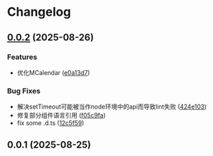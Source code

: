 # Changelog


## [0.0.2](https://github.com/Xli33/view-ui-plus-derive/compare/v0.0.1...v0.0.2) (2025-08-26)


### Features

* 优化MCalendar ([e0a13d7](https://github.com/Xli33/view-ui-plus-derive/commit/e0a13d7a8bc815b54dda2ae1a438f45cc3d3967a))


### Bug Fixes

* 解决setTimeout可能被当作node环境中的api而导致lint失败 ([424e103](https://github.com/Xli33/view-ui-plus-derive/commit/424e1030a9af6c4b8ce47c64fce75a79e00560ca))
* 修复部分组件语言引用 ([f05c9fa](https://github.com/Xli33/view-ui-plus-derive/commit/f05c9fa437cc97b194a2b312a7b0fc366ec4cfbd))
* fix some .d.ts ([12c5f59](https://github.com/Xli33/view-ui-plus-derive/commit/12c5f59e18a2b1aa157676aab9d64f06f6373dd3))

## 0.0.1 (2025-08-25)

